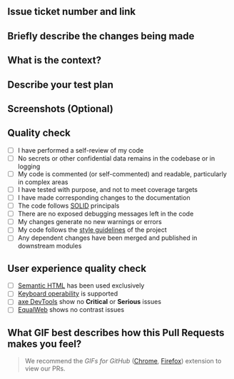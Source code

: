 <!-- markdownlint-disable MD041 -->

<!--
Comments such as these can be deleted as sections are completed.
-->

## Issue ticket number and link

<!--
Please provide a link to the issue that this Pull Request references.
-->

## Briefly describe the changes being made

<!--
Feel free to copy from your primary commit message, if appropriate.
-->

## What is the context?

<!--
What rationale was there for this change and what did you learn along the way?
-->

## Describe your test plan

<!--
Testing is critical to this project; how do you know that this change is ready
for production?
-->

## Screenshots (Optional)

<!--
If you have any screenshots, please provide them. This is required for UI
changes prior to review.
-->

## Quality check

- [ ] I have performed a self-review of my code
- [ ] No secrets or other confidential data remains in the codebase or in logging
- [ ] My code is commented (or self-commented) and readable, particularly in complex areas
- [ ] I have tested with purpose, and not to meet coverage targets
- [ ] I have made corresponding changes to the documentation
- [ ] The code follows [SOLID](https://www.digitalocean.com/community/conceptual-articles/s-o-l-i-d-the-first-five-principles-of-object-oriented-design) principals
- [ ] There are no exposed debugging messages left in the code
- [ ] My changes generate no new warnings or errors
- [ ] My code follows the [style guidelines](https://github.com/andrewvaughan/template-core/blob/main/.github/CONTRIBUTING.md#code-style) of the project
- [ ] Any dependent changes have been merged and published in downstream modules

## User experience quality check

<!--
Creating an inclusive user experience is critical to this project. If your code
did not adjust any UI, please feel free to state so, here.
-->

- [ ] [Semantic HTML](https://www.w3schools.com/html/html5_semantic_elements.asp) has been used exclusively
- [ ] [Keyboard operability](https://usability.yale.edu/web-accessibility/articles/focus-keyboard-operability) is supported
- [ ] [axe DevTools](https://www.deque.com/axe/) show no **Critical** or **Serious** issues
- [ ] [EqualWeb](https://chrome.google.com/webstore/detail/equalweb-accessibility-ch/imemciokfejbnonkkinhcdfigdilcllg/related) shows no contrast issues

## What GIF best describes how this Pull Requests makes you feel?

<!-- The most important question. -->

> We recommend the *GIFs for GitHub* ([Chrome](https://chrome.google.com/webstore/detail/gifs-for-github/dkgjnpbipbdaoaadbdhpiokaemhlphep/related?hl=en),
> [Firefox](https://addons.mozilla.org/en-US/firefox/addon/gifs-for-github/)) extension to view our PRs.
